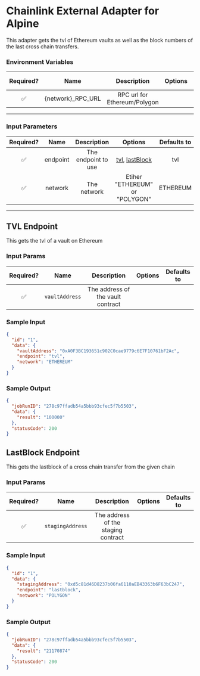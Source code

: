 # Chainlink External Adapter for Alpine

This adapter gets the tvl of Ethereum vaults as well as the block numbers of the last cross chain transfers.

### Environment Variables

| Required? |        Name        |         Description          | Options | Defaults to |
| :-------: | :----------------: | :--------------------------: | :-----: | :---------: |
|    ✅     | {network}\_RPC_URL | RPC url for Ethereum/Polygon |         |             |

---

### Input Parameters

| Required? |   Name   |     Description     |                        Options                         | Defaults to |
| :-------: | :------: | :-----------------: | :----------------------------------------------------: | :---------: |
|    ✅     | endpoint | The endpoint to use | [tvl](#TVL-Endpoint), [lastBlock](#LastBlock-Endpoint) |     tvl     |
|    ✅     | network  |     The network     |             Etiher "ETHEREUM" or "POLYGON"             |  ETHEREUM   |

---

## TVL Endpoint

This gets the tvl of a vault on Ethereum

### Input Params

| Required? |      Name      |            Description            | Options | Defaults to |
| :-------: | :------------: | :-------------------------------: | :-----: | :---------: |
|    ✅     | `vaultAddress` | The address of the vault contract |         |             |

### Sample Input

```json
{
  "id": "1",
  "data": {
    "vaultAddress": "0xA0F3BC193651c902C0cae9779c6E7F10761bF2Ac",
    "endpoint": "tvl",
    "network": "ETHEREUM"
  }
}
```

### Sample Output

```json
{
  "jobRunID": "278c97ffadb54a5bbb93cfec5f7b5503",
  "data": {
    "result": "100000"
  },
  "statusCode": 200
}
```

## LastBlock Endpoint

This gets the lastblock of a cross chain transfer from the given chain

### Input Params

| Required? |       Name       |             Description             | Options | Defaults to |
| :-------: | :--------------: | :---------------------------------: | :-----: | :---------: |
|    ✅     | `stagingAddress` | The address of the staging contract |         |             |

### Sample Input

```json
{
  "id": "1",
  "data": {
    "stagingAddress": "0xd5c81d46D8237b06fa6110aEB43363b6F63bC247",
    "endpoint": "lastblock",
    "network": "POLYGON"
  }
}
```

### Sample Output

```json
{
  "jobRunID": "278c97ffadb54a5bbb93cfec5f7b5503",
  "data": {
    "result": "21170874"
  },
  "statusCode": 200
}
```
